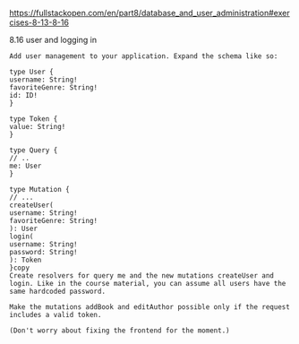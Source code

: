 https://fullstackopen.com/en/part8/database_and_user_administration#exercises-8-13-8-16

8.16 user and logging in

    Add user management to your application. Expand the schema like so:

    type User {
    username: String!
    favoriteGenre: String!
    id: ID!
    }

    type Token {
    value: String!
    }

    type Query {
    // ..
    me: User
    }

    type Mutation {
    // ...
    createUser(
    username: String!
    favoriteGenre: String!
    ): User
    login(
    username: String!
    password: String!
    ): Token
    }copy
    Create resolvers for query me and the new mutations createUser and login. Like in the course material, you can assume all users have the same hardcoded password.

    Make the mutations addBook and editAuthor possible only if the request includes a valid token.

    (Don't worry about fixing the frontend for the moment.)
